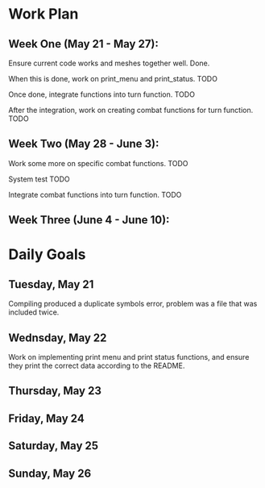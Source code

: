 # Work Plan

## Week One (May 21 - May 27): 

Ensure current code works and meshes together well. Done.

When this is done, work on print_menu and print_status. TODO

Once done, integrate functions into turn function. TODO

After the integration, work on creating combat functions for turn function. TODO

## Week Two (May 28 - June 3):

Work some more on specific combat functions. TODO

System test TODO

Integrate combat functions into turn function. TODO

## Week Three (June 4 - June 10):

# Daily Goals

## Tuesday, May 21

Compiling produced a duplicate symbols error, problem was a file that was included twice.

## Wednsday, May 22

Work on implementing print menu and print status functions, and ensure they print the correct data according to the README.

## Thursday, May 23

## Friday, May 24

## Saturday, May 25

## Sunday, May 26